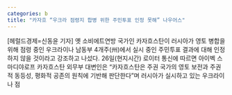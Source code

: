 ```yaml
---
categories: b
title: "카자흐 “우크라 점령지 합병 위한 주민투표 인정 못해” 나우어스"
---
```

[헤럴드경제=신동윤 기자] 옛 소비에트연방 국가인 카자흐스탄이 러시아가 영토 병합을 위해 점령 중인 우크라이나 남동부 4개주(州)에서 실시 중인 주민투표 결과에 대해 인정하지 않을 것이라고 강조하고 나섰다. 26일(현지시간) 로이터 통신에 따르면 아이벡 스마디야로프 카자흐스탄 외무부 대변인은 &ldquo;카자흐스탄은 주권 국가의 영토 보전과 주권적 동등성, 평화적 공존의 원칙에 기반해 판단한다&rdquo;며 러시아가 실시하고 있는 우크라이나 점